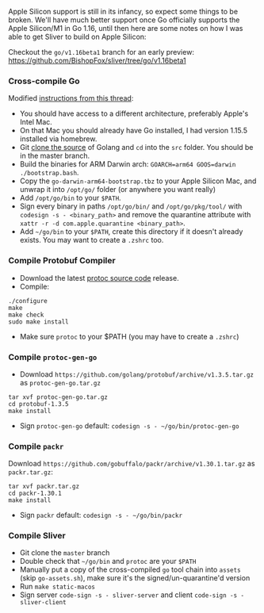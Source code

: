 Apple Silicon support is still in its infancy, so expect some things to be broken. We'll have much better support once Go officially supports the Apple Silicon/M1 in Go 1.16, until then here are some notes on how I was able to get Sliver to build on Apple Silicon: 

Checkout the `go/v1.16beta1` branch for an early preview: https://github.com/BishopFox/sliver/tree/go/v1.16beta1

### Cross-compile Go

Modified [instructions from this thread](https://github.com/golang/go/issues/38485#issuecomment-730247329):

 * You should have access to a different architecture, preferably Apple's Intel Mac.
 * On that Mac you should already have Go installed, I had version 1.15.5 installed via homebrew.
 * Git [clone the source](https://github.com/golang/go) of Golang and `cd` into the `src` folder. You should be in the master branch.
 * Build the binaries for ARM Darwin arch: `GOARCH=arm64 GOOS=darwin ./bootstrap.bash`.
 * Copy the `go-darwin-arm64-bootstrap.tbz` to your Apple Silicon Mac, and unwrap it into `/opt/go/` folder (or anywhere you want really)
 * Add `/opt/go/bin` to your `$PATH`.
 * Sign every binary in paths `/opt/go/bin/` and `/opt/go/pkg/tool/` with `codesign -s - <binary_path>` and remove the quarantine attribute with `xattr -r -d com.apple.quarantine <binary_path>`.
 * Add `~/go/bin` to your `$PATH`, create this directory if it doesn't already exists. You may want to create a `.zshrc` too.


### Compile Protobuf Compiler

* Download the latest [protoc source code](https://github.com/protocolbuffers/protobuf/releases) release.
* Compile:

```
./configure
make
make check
sudo make install
```

* Make sure `protoc` to your $PATH (you may have to create a `.zshrc`)

### Compile `protoc-gen-go`

* Download `https://github.com/golang/protobuf/archive/v1.3.5.tar.gz` as `protoc-gen-go.tar.gz`

```
tar xvf protoc-gen-go.tar.gz
cd protobuf-1.3.5
make install
```

* Sign `protoc-gen-go` default: `codesign -s - ~/go/bin/protoc-gen-go`

### Compile `packr`

Download `https://github.com/gobuffalo/packr/archive/v1.30.1.tar.gz` as `packr.tar.gz`:

```
tar xvf packr.tar.gz
cd packr-1.30.1
make install
```

* Sign `packr` default: `codesign -s - ~/go/bin/packr`

### Compile Sliver

* Git clone the `master` branch
* Double check that `~/go/bin` and `protoc` are your `$PATH`
* Manually put a copy of the cross-compiled `go` tool chain into `assets` (skip `go-assets.sh`), make sure it's the signed/un-quarantine'd version
* Run `make static-macos`
* Sign server `code-sign -s - sliver-server` and client `code-sign -s - sliver-client`
